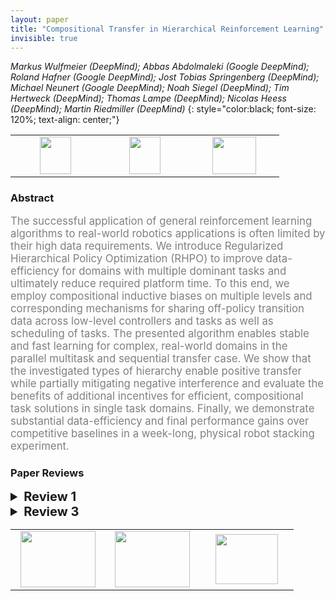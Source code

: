 ```yaml
---
layout: paper
title: "Compositional Transfer in Hierarchical Reinforcement Learning"
invisible: true
---
```

*Markus Wulfmeier (DeepMind); Abbas Abdolmaleki (Google DeepMind); Roland Hafner (Google DeepMind); Jost Tobias Springenberg (DeepMind); Michael Neunert (Google DeepMind); Noah Siegel (DeepMind); Tim Hertweck (DeepMind); Thomas Lampe (DeepMind); Nicolas Heess (DeepMind); Martin Riedmiller (DeepMind)*
{: style="color:black; font-size: 120%; text-align: center;"}

<table width="30%"> <tr>
<td style="width: 20%; text-align: center;"><a href="http://www.roboticsproceedings.org/rss16/p054.pdf"><img src="{{ site.baseurl }}/images/paper_link.png"
width = "50"  height = "60"/> </a> </td>

<td style="width: 20%; text-align: center;"><a href="https://sites.google.com/corp/view/rhpo"><img src="{{ site.baseurl }}/images/website_link.png"
width = "50"  height = "60"/> </a> </td>

<td style="width: 20%; text-align: center;"><a href="nan"><img src="{{ site.baseurl }}/images/pheedloop_link.png"
width = "70"  height = "60"/> </a> </td>

</tr></table>

### Abstract
<html><p style="color:gray; font-size: 120%; text-align: justified;">
The successful application of general reinforcement learning algorithms to real-world robotics applications is often limited by their high data requirements. We introduce Regularized Hierarchical Policy Optimization (RHPO) to improve data-efficiency for domains with multiple dominant tasks and ultimately reduce required platform time. To this end, we employ compositional inductive biases on multiple levels and corresponding mechanisms for sharing off-policy transition data across low-level controllers and tasks as well as scheduling of tasks. The presented algorithm enables stable and fast learning for complex, real-world domains in the parallel multitask and sequential transfer case. We show that the investigated types of hierarchy enable positive transfer while partially mitigating negative interference and evaluate the benefits of additional incentives for efficient, compositional task solutions in single task domains. Finally, we demonstrate substantial data-efficiency and final performance gains over competitive baselines in a week-long, physical robot stacking experiment. 
</p></html>

### Paper Reviews
<details><summary style="font-size:20px;"><b> Review 1</b></summary>
<p style="color:gray; font-size: 120%; text-align: justified;">
The authors propose an interesting approach to HRL and present a well-thought out approach to the problem of compositionally learning skills and their sequencing. The preliminary and methods sections are well-written and descriptive of the approach and extensive simulation and ablation studies are done. The approach is promising and I look forward to future iterations of it.Regarding the technical content of the paper, I have two comments that may improve the paper if addressed. First, the authors acknowledge that the number of components have to be specified externally and demonstrate robustness in the appendix. However, the tasks studied and tested on are all within distribution and I wonder how well the approach would work for out of distribution tasks or variations. For example, if the block sizes were to change or their physical properties altered, or if the task was to make pyramids instead of a vertical stack, or to balance a block on its edge as its side rests on another block, how well would the sub-policies learned generalize?Second, the approach’s sample-efficiency is clearly demonstrated when significant sequential sub-tasks are required to achieve a specific over-all task (see Fig. 3 Fig. 4 lower panels). I am curious why the authors did not choose to benchmark their approaches against the 3 citations below rather than the monolithic SAC or SAC-Independent. Comparing policies with additional information (existence and number of components) to those without would expect to yield performance increases (which is great); however, it would not necessarily demonstrate state-of-the-art results. I understand that implementing other people’s work may prove a significant challenge, but it would be great if it were possible to see the relative performance of the approaches. I am also curious, in the cases were the policies do not asymptote to the same expected return, is the optimal solution actually found, or a refactoring/change of components may yield a better policy with higher expected return?@inproceedings{kulkarni2016hierarchical,  title={Hierarchical deep reinforcement learning: Integrating temporal abstraction and intrinsic motivation},  author={Kulkarni, Tejas D and Narasimhan, Karthik and Saeedi, Ardavan and Tenenbaum, Josh},  booktitle={Advances in neural information processing systems},  pages={3675--3683},  year={2016}}@inproceedings{vezhnevets2017feudal,  title={Feudal networks for hierarchical reinforcement learning},  author={Vezhnevets, Alexander Sasha and Osindero, Simon and Schaul, Tom and Heess, Nicolas and Jaderberg, Max and Silver, David and Kavukcuoglu, Koray},  booktitle={Proceedings of the 34th International Conference on Machine Learning-Volume 70},  pages={3540--3549},  year={2017},  organization={JMLR. org}}@inproceedings{nachum2018data,  title={Data-efficient hierarchical reinforcement learning},  author={Nachum, Ofir and Gu, Shixiang Shane and Lee, Honglak and Levine, Sergey},  booktitle={Advances in Neural Information Processing Systems},  pages={3303--3313},  year={2018}}
</p> </details>

<details><summary style="font-size:20px;"><b> Review 3</b></summary>
<p style="color:gray; font-size: 120%; text-align: justified;">
This paper proposes a way to train a hierarchical policy with compositional structure from off-policy data and in a multi-task setting.The proposed structure factorizes the policy into a high-level one, which depends on the task index and determines a discrete option, and a low-level one, which is conditioned on high-level options but independent of tasks.To make training amenable, the paper proposes to first estimate a non-parametric policy as an intermediate goal from off-policy data (SAC-U learning), and then perform EM update to fit the target policy towards this goal.Both stages adopt trust-region-like constraints to regularize policy update for a robust optimization. The results, experimenting with piling and cleaning blocks in both simulation and real world, demonstrate the effectiveness of proposed compositional hierarchy and policy shift constraints.The clarity of the paper is okay. The authors are trying to condensate many things to respect the page limit, with referring to many previous works and a lengthy appendix.I don't have much experience about specific techniques that are used as building blocks. Hence I didn't feel this is an easy read but was still able to get the main messages. The topic of improving data efficiency in robot learning is important and the idea of composing/transferring modular sub-task skills is not ground-breaking novel.However, the algorithm is developed with many practical considerations, such as allowing for off-policy data, flexible policy form, trust-region constraints and fewer asynchronous actors. These make a potential for the algorithm to be used as a standard framework.The experiments are thorough to me, especially the one-week long real robot experiment. The reviewer also appreciates the experiment details and assessment about the regularization sensitivity, which facilitate reproduction for ones having sufficient hardware. I roughly checked the derivations in the paper and appendix. Looked all right to me.It is not clear for me to see the point made in introduction (Page 1, 4th parag): "(3) switching between the execution of policies for different tasks within a single episode leads to effective exploration". There seems no related discussion about the exploration effectiveness in the experiment section. The results on multitask learning and composing low-level policies to solve new task show different difficulty levels of sub-tasks. It would be great that the authors could discuss the potential of conducting non-uniform task sampling, e.g. in the context of curriculum learning.Also, reporting statistics with 3 runs concerned me a little bit. I would suggest trying 5 or 10 random seeds, at least for the simulation experiments. Other minor issues:1. Annotations in Fig. 2 and Appendix Fig. 10 & 11 are hardly readable.2. Appendix, Page 1, last parag, "where \mathcal{D}...": should be \mathcal{T}.
</p> </details>

<table width="100%"><tr><td style="width: 30%; text-align: center;"><a href="{{ site.baseurl }}/program/papers/53"> <img src="{{ site.baseurl }}/images/previous_icon.png" width = "120"  height = "90"/> </a> </td>

<td style="width: 30%; text-align: center;"><a href="{{ site.baseurl }}/program/papers"> <img src="{{ site.baseurl }}/images/overview_icon.png" width = "120"  height = "90"/> </a> </td> 

<td style="width: 30%; text-align: center;"><a href="{{ site.baseurl }}/program/papers/55"> <img src="{{ site.baseurl }}/images/next_icon.png" width = "100"  height = "80"/> </a> </td> 

</tr></table>


